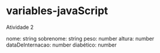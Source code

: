 # variables-javaScript

Atividade 2 

nome: string
sobrenome: string
peso: number
altura: number
dataDeInternacao: number
diabético: number
